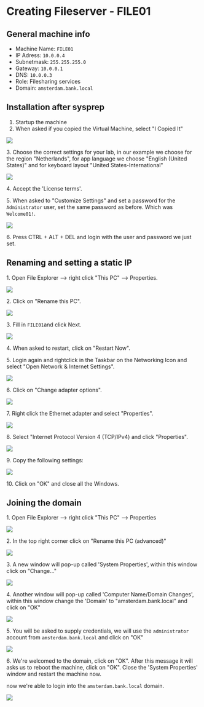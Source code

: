 # Creating Fileserver - FILE01

## General machine info

* Machine Name: `FILE01`
* IP Adress: `10.0.0.4`
* Subnetmask: `255.255.255.0`
* Gateway: `10.0.0.1`
* DNS: `10.0.0.3`
* Role: Filesharing services
* Domain: `amsterdam.bank.local`

## Installation after sysprep

1. Startup the machine
2. When asked if you copied the Virtual Machine, select "I Copied It"

![](<../../../../../.gitbook/assets/afbeelding (103) (1) (2) (4).png>)

3\. Choose the correct settings for your lab, in our example we choose for the region "Netherlands", for app language we choose "English (United States)" and for keyboard layout "United States-International"

![](<../../../../../.gitbook/assets/afbeelding (1) (1) (1) (2) (4).png>)

4\. Accept the 'License terms'.

5\. When asked to "Customize Settings" and set a password for the `Administrator` user, set the same password as before. Which was `Welcome01!`.

![](<../../../../../.gitbook/assets/afbeelding (104).png>)

6\. Press CTRL + ALT + DEL and login with the user and password we just set.

## Renaming and setting a static IP

1\. Open File Explorer --> right click "This PC" --> Properties.

![](<../../../../../.gitbook/assets/afbeelding (17) (1) (2) (9).png>)

2\. Click on "Rename this PC".

![](<../../../../../.gitbook/assets/afbeelding (79).png>)

3\. Fill in `FILE01`and click Next.

![](<../../../../../.gitbook/assets/afbeelding (47).png>)

4\. When asked to restart, click on "Restart Now".

5\. Login again and rightclick in the Taskbar on the Networking Icon and select "Open Network & Internet Settings".

![](<../../../../../.gitbook/assets/afbeelding (109) (1) (2).png>)

6\. Click on "Change adapter options".

![](<../../../../../.gitbook/assets/afbeelding (20) (1) (1) (3).png>)

7\. Right click the Ethernet adapter and select "Properties".

![](<../../../../../.gitbook/assets/afbeelding (102) (1) (2) (3).png>)

8\. Select "Internet Protocol Version 4 (TCP/IPv4) and click "Properties".

![](<../../../../../.gitbook/assets/afbeelding (112) (1) (2).png>)

9\. Copy the following settings:

![](<../../../../../.gitbook/assets/afbeelding (106).png>)

10\. Click on "OK" and close all the Windows.

## Joining the domain

1\. Open File Explorer --> right click "This PC" --> Properties

![](<../../../../../.gitbook/assets/afbeelding (17) (1) (2) (6).png>)

2\. In the top right corner click on "Rename this PC (advanced)"

![](<../../../../../.gitbook/assets/afbeelding (1) (1) (1).png>)

3\. A new window will pop-up called 'System Properties', within this window click on "Change..."

![](<../../../../../.gitbook/assets/afbeelding (17) (2).png>)

4\. Another window will pop-up called 'Computer Name/Domain Changes', within this window change the 'Domain' to "amsterdam.bank.local" and click on "OK"

![](<../../../../../.gitbook/assets/afbeelding (9) (1) (1).png>)

5\. You will be asked to supply credentials, we will use the `administrator` account from `amsterdam.bank.local` and click on "OK"

![](<../../../../../.gitbook/assets/afbeelding (19) (1) (1).png>)

6\. We're welcomed to the domain, click on "OK". After this message it will asks us to reboot the machine, click on "OK". Close the 'System Properties' window and restart the machine now.

now we're able to login into the `amsterdam.bank.local` domain.

![](<../../../../../.gitbook/assets/afbeelding (4) (2) (1) (1).png>)
